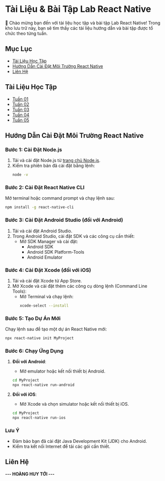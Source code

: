 # Tài Liệu & Bài Tập Lab React Native

👋 Chào mừng bạn đến với tài liệu học tập và bài tập Lab React Native! Trong kho lưu trữ này, bạn sẽ tìm thấy các tài liệu hướng dẫn và bài tập được tổ chức theo từng tuần.

## Mục Lục

- [Tài Liệu Học Tập](#tài-liệu-học-tập)
- [Hướng Dẫn Cài Đặt Môi Trường React Native](#hướng-dẫn-cài-đặt-môi-trường-react-native)
- [Liên Hệ](#liên-hệ)

## Tài Liệu Học Tập

- [Tuần 01](https://github.com/hoanghuytoi/HoangHuyToi_21004305_THNhom3_ReactNative/tree/main/Tuan01)
- [Tuần 02](https://github.com/hoanghuytoi/HoangHuyToi_21004305_THNhom3_ReactNative/tree/main/Tuan02)
- [Tuần 03](https://github.com/hoanghuytoi/HoangHuyToi_21004305_THNhom3_ReactNative/tree/main/Tuan03)
- [Tuần 04](https://github.com/hoanghuytoi/HoangHuyToi_21004305_THNhom3_ReactNative/tree/main/Tuan04)
- [Tuần 05](https://github.com/hoanghuytoi/HoangHuyToi_21004305_THNhom3_ReactNative/tree/main/Tuan05)

## Hướng Dẫn Cài Đặt Môi Trường React Native

### Bước 1: Cài Đặt Node.js

1. Tải và cài đặt Node.js từ [trang chủ Node.js](https://nodejs.org/).
2. Kiểm tra phiên bản đã cài đặt bằng lệnh:
   ```bash
   node -v
   ```

### Bước 2: Cài Đặt React Native CLI

Mở terminal hoặc command prompt và chạy lệnh sau:
```bash
npm install -g react-native-cli
```

### Bước 3: Cài Đặt Android Studio (đối với Android)

1. Tải và cài đặt Android Studio.
2. Trong Android Studio, cài đặt SDK và các công cụ cần thiết:
   - Mở SDK Manager và cài đặt:
     - Android SDK
     - Android SDK Platform-Tools
     - Android Emulator

### Bước 4: Cài Đặt Xcode (đối với iOS)

1. Tải và cài đặt Xcode từ App Store.
2. Mở Xcode và cài đặt thêm các công cụ dòng lệnh (Command Line Tools):
   - Mở Terminal và chạy lệnh:
     ```bash
     xcode-select --install
     ```

### Bước 5: Tạo Dự Án Mới

Chạy lệnh sau để tạo một dự án React Native mới:
```bash
npx react-native init MyProject
```

### Bước 6: Chạy Ứng Dụng

1. **Đối với Android**:
   - Mở emulator hoặc kết nối thiết bị Android.
   ```bash
   cd MyProject
   npx react-native run-android
   ```

2. **Đối với iOS**:
   - Mở Xcode và chọn simulator hoặc kết nối thiết bị iOS.
   ```bash
   cd MyProject
   npx react-native run-ios
   ```

### Lưu Ý
- Đảm bảo bạn đã cài đặt Java Development Kit (JDK) cho Android.
- Kiểm tra kết nối Internet để tải các gói cần thiết.

## Liên Hệ

**--- HOÀNG HUY TỚI ---**